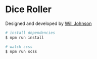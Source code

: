 ﻿# Dice Roller
 
 Designed and developed by [Will Johnson](https://designbywillj.com)
 
 ``` bash
# install dependencies
$ npm run install

# watch scss
$ npm run scss
```
